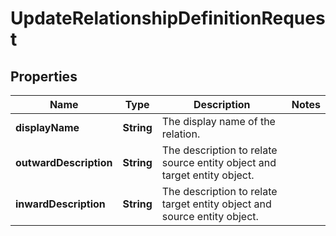 

# UpdateRelationshipDefinitionRequest


## Properties

Name | Type | Description | Notes
------------ | ------------- | ------------- | -------------
**displayName** | **String** | The display name of the relation. | 
**outwardDescription** | **String** | The description to relate source entity object and target entity object. | 
**inwardDescription** | **String** | The description to relate target entity object and source entity object. | 



